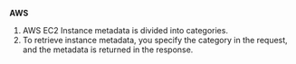 **AWS**
1. AWS EC2 Instance metadata is divided into categories.
2. To retrieve instance metadata, you specify the category in the request, and the metadata is returned in the response.

